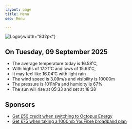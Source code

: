 ```yaml
---
layout: page
title: Menu
seo: Menu

---
```


![Logo](/images/logo.jpg){:width="832px"}

<!-- weather_marker starts -->
## On Tuesday, 09 September 2025

- The average temperature today is 16.58˚C,
- With highs of 17.21˚C and lows of 15.93˚C,
- It may feel like 16.04˚C with light rain
- The wind speed is 3.09m/s and visibility is 10000m
- The pressure is 1011hPa and humidity is 67%
- The sun will rise at 05:33 and set at 18:38

<!-- weather_marker ends -->

## Sponsors

- [Get £50 credit when switching to Octopus Energy](https://bit.ly/3oD1nnS)
- [Get £75 when taking a 1000mb YouFibre broadband plan](https://aklam.io/91zWhU?)
